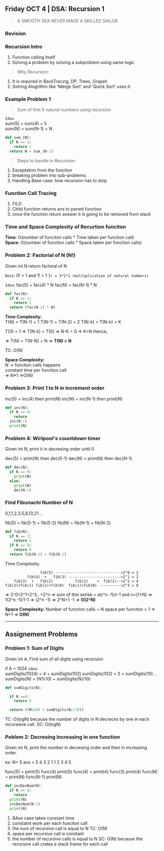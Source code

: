 ## Friday OCT 4 | DSA: Recursion 1

> A SMOOTH SEA NEVER MADE A SKILLED SAILOR

### Revision

### Recursion Intro
1. Function calling itself
2. Solving a problem by solving a subproblem using same logic

> Why Recursion:
1. It is required in BackTracing, DP, Trees, Grapsh
2. Sotring Alogrithm like 'Merge Sort' and 'Quick Sort' uses it.

### Example Problem 1
> Sum of first 5 natural numbers using recursion

`Idea`\
sum(5) = sum(4) + 5\
sum(N) = sum(N-1) + N

```python
def sum_(N):
  if N == 1:
    return 1
  return N + sum_(N-1)
```
> Steps to handle in Recursion:
1. Exceptation from the function
2. breaking problem into sub-problems
3. Handling Base case: how recursion has to stop
   
### Function Call Tracing
1. FILO
2. Child function returns ans to parent function
3. once the function return answer it is going to be removed from stack

### Time and Space Complexity of Recurtion funciton

**Time**: O(number of funciton calls * Time taken per function call)\
**Space**: O(number of function calls * Space taken per function calls)


### Problem 2: Factorial of N (N!)
Given int N return factoral of N

`Note`: 0! = 1 and 1! = 1 
`3! = 3*2*1 (multiplication of natural numbers)`

`Idea`:
fac(5) = fac(4) * N
fac(N) = fac(N-1) * N

```python
def fac(N):
  if N == 1:
    return 1
  return (fac(N-1) * N)
```
**Time Complexity:**\
T(N) = T(N-1) + 1
T(N-1) = T(N-2) + 2
T(N-k) = T(N-k) + K

T(0) = 1 => T(N-k) = T(0) => N-K = 0 => K=N
Hence,

=> T(N) = T(N-N) + N => **T(N) = N**

TC: O(N)

**Space Complexity:**\
N -> function calls happens\
constant time per function call\
=> N*1
=>O(N)

### Problem 3: Print 1 to N in increment order

inc(5) = inc(4) then print(N)
inc(N) = inc(N-1) then print(N)

```python
def inc(N):
  if N == 0:
    return
  inc(N-1)
  print(N)
```
### Problem 4: Wirlpool's countdown timer
Given int N, print it in decresing order until 0

dec(5) = print(N) then dec(5-1)
dec(N) = print(N) then dec(N-1)

```python
def dec(N):
  if N == 0:
    print(N)
  else:
    print(N)
    dec(N-1)
```

### Find Fibunachi Number of N
0,1,1,2,3,5,8,13,21...

fib(5) = fib(5-1) + fib(5-2)
fib(N) = fib(N-1) + fib(N-2)

```python
def fib(N):
  if N == 1:
    return 1
  if N == 0:
    return 0
  return fib(N-1) + fib(N-2)
```
Time Complexity:

                    fib(5) ------------------------------>2^0 = 1
              fib(4)  +   fib(3) ------------------------>2^1 = 2
        fib(3)  +   fib(2)          fib(2)    +  fib(1)-->2^2 = 4
    fib(2)+fib(1) fib(1)+fib(0)  fib(1)+fib(0) ---------->2^3 = 8

=> 2^0+2^1+2^3...+2^n
=> sum of this serise = a(r^n -1)/r-1 and n=(1+N)
=> 1(2^n -1)/1-1 => (2^n -1)
=> 2^N+1 -1 => **O(2^N)**

**Space Complexity:**
Number of function calls = N
space per funciton = 1
=> N+1 => **O(N)**

---

## Assignement Problems

### Problem 1: Sum of Digits

Given int A, Find sum of all digits using recursion

if A = 1024
`idea`:\
sumDigits(1024) = 4 + sumDigits(102)
sumDigits(102) = 2 + sumDigits(10)
..
sumDigits(N) = (N%10) + sumDigits(N//10)

```python
def sumDigits(N):

  if N ==0:
    return 0

  return ((N%10) + sumDigits(N//10))
```
TC: O(logN) because the number of digits in N decreces by one in each recursieve call.
SC: O(logN)
### Poblem 2: Decresing Increasing in one function

Given int N, print the number in decresing order and then in increasing order.

ex: N= 5
ans = 5 4 3 2 1 1 2 3 4 5

func(5) = print(5) func(4) print(5)
func(4) = print(4) func(3) print(4)
func(N) = print(N) func(N-1) print(N)

```python
def incDecNum(N):
  if N == 0:
    return
  print(N)
  incDecNum(N-1)  
  print(N)  
```
1. BAse case takes constant time
2. constatnt work per each funciton call
3. the num of recursive call is equal to N
TC: O(N)
1. space per recursive call is constant
2. the number of recursive calls is equal to N
SC: O(N) because the recursive call crates a stack frame for each call

